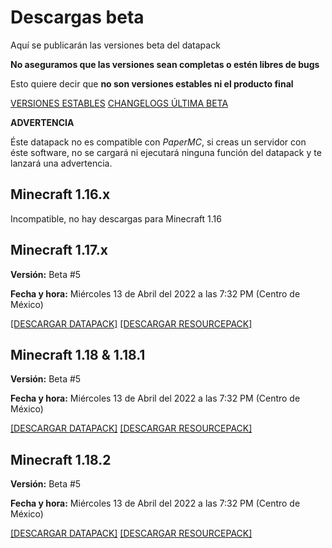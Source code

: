 # Descargas **beta**

Aquí se publicarán las versiones beta del datapack

**No aseguramos que las versiones sean completas o estén libres de bugs**

Esto quiere decir que **no son versiones estables ni el producto final**

[VERSIONES ESTABLES](https://tacozyt.github.io/mc2.0/downloads)
[CHANGELOGS ÚLTIMA BETA](https://github.com/tacozyt/mc2.0/releases/latest)

**ADVERTENCIA**

Éste datapack no es compatible con *PaperMC*, si creas un servidor con éste software, no se cargará ni ejecutará ninguna función del datapack y te lanzará una advertencia.

## Minecraft 1.16.x

Incompatible, no hay descargas para Minecraft 1.16


## Minecraft 1.17.x

**Versión:** Beta #5

**Fecha y hora:** Miércoles 13 de Abril del 2022 a las 7:32 PM (Centro de México)

[[DESCARGAR DATAPACK]](https://github.com/tacozyt/mc2.0/releases/download/beta5/Minecraft_2.0_Beta5_MC1.17.zip)
[[DESCARGAR RESOURCEPACK]](https://github.com/tacozyt/mc2.0/releases/download/beta2/Minecraft_2.0_RP_Beta1_MC1.17.zip)


## Minecraft 1.18 & 1.18.1

**Versión:** Beta #5

**Fecha y hora:** Miércoles 13 de Abril del 2022 a las 7:32 PM (Centro de México)

[[DESCARGAR DATAPACK]](https://github.com/tacozyt/mc2.0/releases/download/beta5/Minecraft_2.0_Beta5_MC1.18.zip)
[[DESCARGAR RESOURCEPACK]](https://github.com/tacozyt/mc2.0/releases/download/beta2/Minecraft_2.0_RP_Beta1_MC1.18.zip)


## Minecraft 1.18.2

**Versión:** Beta #5

**Fecha y hora:** Miércoles 13 de Abril del 2022 a las 7:32 PM (Centro de México)

[[DESCARGAR DATAPACK]](https://github.com/tacozyt/mc2.0/releases/download/beta5/Minecraft_2.0_Beta5_MC1.18.2.zip)
[[DESCARGAR RESOURCEPACK]](https://github.com/tacozyt/mc2.0/releases/download/beta2/Minecraft_2.0_RP_Beta1_MC1.18.zip)

